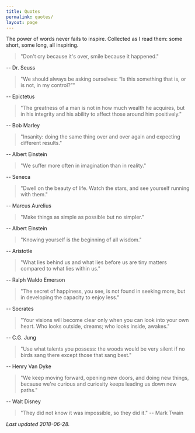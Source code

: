 ```yaml
---
title: Quotes
permalink: quotes/
layout: page
---
```

The power of words never fails to inspire. Collected as I read them: some short, some long, all inspiring.

>"Don't cry because it's over, smile because it happened."

\-- Dr. Seuss

>"We should always be asking ourselves: “Is this something that is, or is not, in my control?”"

\-- Epictetus

>"The greatness of a man is not in how much wealth he acquires, but in his integrity and his ability to affect those around him positively."

\-- Bob Marley

>"Insanity: doing the same thing over and over again and expecting different results."

\-- Albert Einstein

>"We suffer more often in imagination than in reality."

\-- Seneca

>"Dwell on the beauty of life. Watch the stars, and see yourself running with them."

\-- Marcus Aurelius

>"Make things as simple as possible but no simpler."

\-- Albert Einstein

>"Knowing yourself is the beginning of all wisdom."


\-- Aristotle

>"What lies behind us and what lies before us are tiny matters compared to what lies within us."

\-- Ralph Waldo Emerson

>"The secret of happiness, you see, is not found in seeking more, but in developing the capacity to enjoy less."

\-- Socrates

>"Your visions will become clear only when you can look into your own heart. Who looks outside, dreams; who looks inside, awakes."

\-- C.G. Jung

>"Use what talents you possess: the woods would be very silent if no birds sang there except those that sang best."

\-- Henry Van Dyke

>"We keep moving forward, opening new doors, and doing new things, because we're curious and curiosity keeps leading us down new paths."

\-- Walt Disney

>"They did not know it was impossible, so they did it."
\-- Mark Twain

*Last updated 2018-06-28.*